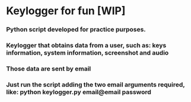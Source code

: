 # Keylogger for fun [WIP]


### Python script developed for practice purposes. 

### Keylogger that obtains data from a user, such as: keys information, system information, screenshot and audio

### Those data are sent by email

### Just run the script adding the two email arguments required, like: python keylogger.py email@email password
